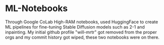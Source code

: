 # ML-Notebooks
Through Google CoLab High-RAM notebooks, used HuggingFace to create ML pipelines for fine-tuning Stable Diffusion models such as 2-1 and inpainting.
My initial github profile "will-mrtr" got removed from the proper orgs and my commit history got wiped, these two notebooks were on there.
